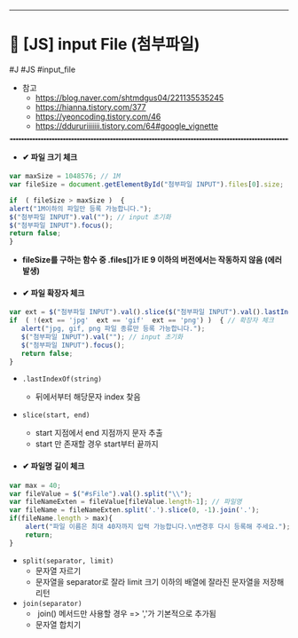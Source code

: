 <hr>

# 📌 [JS] input File (첨부파일) 
 #J #JS #input_file
 - 참고
	 - https://blog.naver.com/shtmdgus04/221135535245
	 - https://hianna.tistory.com/377
	 - https://yeoncoding.tistory.com/46
	 - https://ddururiiiiiii.tistory.com/64#google_vignette
  <hr style="border : dashed 1px #cccccc;">

- #### ✔ 파일 크기 체크
```js
var maxSize = 1048576; // 1M
var fileSize = document.getElementById("첨부파일 INPUT").files[0].size;

if  ( fileSize > maxSize )  {
alert("1M이하의 파일만 등록 가능합니다.");
$("첨부파일 INPUT").val(""); // input 초기화
$("첨부파일 INPUT").focus();
return false;
}
```

- **fileSize를 구하는 함수 중 .files[]가 IE 9 이하의 버전에서는 작동하지 않음 (에러발생)**

 - #### ✔ 파일 확장자 체크
 ```js
var ext = $("첨부파일 INPUT").val().slice($("첨부파일 INPUT").val().lastIndexOf(".") + 1).toLowerCase(); // 확장자 추출
if  ( !(ext == 'jpg'  ext == 'gif'  ext == 'png') )  { // 확장자 체크
	alert("jpg, gif, png 파일 종류만 등록 가능합니다.");
	$("첨부파일 INPUT").val(""); // input 초기화
	$("첨부파일 INPUT").focus();
	return false;
}
```

- `.lastIndexOf(string)` 
	- 뒤에서부터 해당문자 index 찾음
- `slice(start, end)`
	- start 지점에서 end 지점까지 문자 추출
	- start 만 존재할 경우 start부터 끝까지

- #### ✔ 파일명 길이 체크
```js
var max = 40;
var fileValue = $("#sFile").val().split("\\");
var fileNameExten = fileValue[fileValue.length-1]; // 파일명
var fileName = fileNameExten.split('.').slice(0, -1).join('.');
if(fileName.length > max){
	alert("파일 이름은 최대 40자까지 입력 가능합니다.\n변경후 다시 등록해 주세요.");
	return;
}
```

- `split(separator, limit)`
	- 문자열 자르기
	- 문자열을 separator로 잘라 limit 크기 이하의 배열에 잘라진 문자열을 저장해 리턴
- `join(separator)`
	-  join() 메서드만 사용할 경우 => ','가 기본적으로 추가됨
	- 문자열 합치기